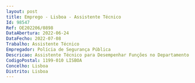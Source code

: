 ```yaml
--- 
layout: post
title: Emprego - Lisboa - Assistente Técnico
Id: 98547
Ref: OE202206/0898
DataAbertura: 2022-06-24
DataFecho: 2022-07-08
Trabalho: Assistente Técnico
Empregador: Polícia de Segurança Pública
Descricao: Assistente Técnico para Desempenhar Funções no Departamento de Logística da Direção Nacional da PSP  Ter conhecimentos na área da contratação pública para contratos de manutenção de equipamentos inseridos em edifícios (elaboração de cadernos de encargos, análises de propostas e gestão e acompanhamento execução dos respetivos contratos)   Ter conhecimentos de informática (Word e Excel avançado) e de utilização de base de dados    Outras tarefas inerentes à atividade da Divisão de Obras e Infraestruturas.
CodigoPostal: 1199-010 LISBOA
Concelho: Lisboa
Distrito: Lisboa
--- 
```

